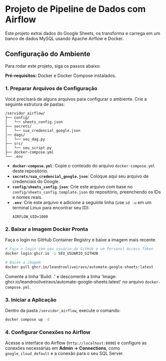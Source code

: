 # Projeto de Pipeline de Dados com Airflow

Este projeto extrai dados do Google Sheets, os transforma e carrega em um banco de dados MySQL usando Apache Airflow e Docker.

## Configuração do Ambiente

Para rodar este projeto, siga os passos abaixo:

**Pré-requisitos:** Docker e Docker Compose instalados.

### 1. Preparar Arquivos de Configuração
Você precisará de alguns arquivos para configurar o ambiente. Crie a seguinte estrutura de pastas:

```
/servidor_airflow/
├── config/
│   └── sheets_config.json
├── secrets/
│   └── sua_credencial_google.json
│── dags/
│   └── seu_dag.py
├── src/
│   └── seu_script.py
├── docker-compose.yml
└── .env
```

* **`docker-compose.yml`**: Copie o conteúdo do arquivo `docker-compose.yml` deste repositório.
* **`secrets/sua_credencial_google.json`**: Coloque aqui seu arquivo de credenciais do Google.
* **`config/sheets_config.json`**: Crie este arquivo com base no `config/sheets_config.template.json` do repositório, preenchendo os IDs e nomes reais.
* **`.env`**: Crie este arquivo e adicione a seguinte linha (use `id -u` em um terminal Linux para encontrar seu ID):
  ```env
  AIRFLOW_UID=1000
  ```

### 2. Baixar a Imagem Docker Pronta
Faça o login no GitHub Container Registry e baixe a imagem mais recente.
```bash
# Faça o login com seu usuário do GitHub e um Personal Access Token
docker login ghcr.io -u SEU_USUARIO_GITHUB

# Baixe a imagem
docker pull ghcr.io/leandrooliveiravs/automate-google-sheets:latest
```
Comente a linha 'Build: .' e descomente a linha 'Image: ghcr.io/leandrooliveiravs/automate-google-sheets:latest' no arquivo `docker-compose.yml`.

### 3. Iniciar a Aplicação
Dentro da pasta `/servidor_airflow`, execute o comando:
```bash
docker compose up -d
```

### 4. Configurar Conexões no Airflow
Acesse a interface do Airflow (`http://localhost:8080`) e configure as conexões necessárias em **Admin -> Connections**, como `google_cloud_default` e a conexão para o seu SQL Server.